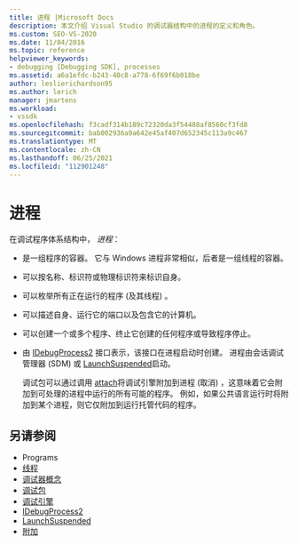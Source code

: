 ```yaml
---
title: 进程 |Microsoft Docs
description: 本文介绍 Visual Studio 的调试器结构中的进程的定义和角色。
ms.custom: SEO-VS-2020
ms.date: 11/04/2016
ms.topic: reference
helpviewer_keywords:
- debugging [Debugging SDK], processes
ms.assetid: a6a1efdc-b243-40c8-a778-6f69f6b018be
author: leslierichardson95
ms.author: lerich
manager: jmartens
ms.workload:
- vssdk
ms.openlocfilehash: f3cadf314b189c72320da3f54488af8560cf3fd8
ms.sourcegitcommit: bab002936a9a642e45af407d652345c113a9c467
ms.translationtype: MT
ms.contentlocale: zh-CN
ms.lasthandoff: 06/25/2021
ms.locfileid: "112901248"
---
```

# <a name="processes"></a>进程
在调试程序体系结构中， *进程*：

- 是一组程序的容器。 它与 Windows 进程非常相似，后者是一组线程的容器。

- 可以按名称、标识符或物理标识符来标识自身。

- 可以枚举所有正在运行的程序 (及其线程) 。

- 可以描述自身、运行它的端口以及包含它的计算机。

- 可以创建一个或多个程序、终止它创建的任何程序或导致程序停止。

- 由 [IDebugProcess2](../../extensibility/debugger/reference/idebugprocess2.md) 接口表示，该接口在进程启动时创建。 进程由会话调试管理器 (SDM) 或 [LaunchSuspended](../../extensibility/debugger/reference/idebugenginelaunch2-launchsuspended.md)启动。

  调试包可以通过调用 [attach](../../extensibility/debugger/reference/idebugprocess2-attach.md)将调试引擎附加到进程 (取消) ，这意味着它会附加到可处理的进程中运行的所有可能的程序。 例如，如果公共语言运行时将附加到某个进程，则它仅附加到运行托管代码的程序。

## <a name="see-also"></a>另请参阅
- Programs 
- [线程](../../extensibility/debugger/threads.md)
- [调试器概念](../../extensibility/debugger/debugger-concepts.md)
- [调试包](../../extensibility/debugger/debug-package.md)
- [调试引擎](../../extensibility/debugger/debug-engine.md)
- [IDebugProcess2](../../extensibility/debugger/reference/idebugprocess2.md)
- [LaunchSuspended](../../extensibility/debugger/reference/idebugenginelaunch2-launchsuspended.md)
- [附加](../../extensibility/debugger/reference/idebugprocess2-attach.md)

